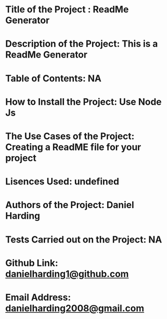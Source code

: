 # Title of the Project : ReadMe Generator

   # Description of the Project:  This is a ReadMe Generator

   # Table of Contents:  NA

   # How to Install the Project: Use Node Js 

   # The Use Cases of the Project: Creating a ReadME file for your project

   # Lisences Used:  undefined

   # Authors of the Project: Daniel Harding

   # Tests Carried out on the Project:  NA

   # Github Link: danielharding1@github.com

   # Email Address: danielharding2008@gmail.com

